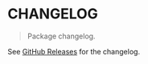 # CHANGELOG

> Package changelog.

See [GitHub Releases](https://github.com/stdlib-js/blas-ext-base-gsumors/releases) for the changelog.